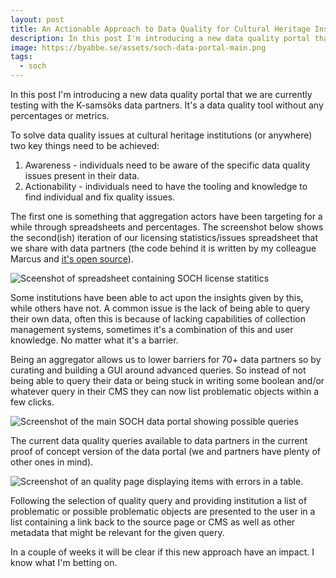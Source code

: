 ```yaml
---
layout: post
title: An Actionable Approach to Data Quality for Cultural Heritage Institutions
description: In this post I'm introducing a new data quality portal that we are currently testing with the K-samsöks data partners.
image: https://byabbe.se/assets/soch-data-portal-main.png
tags:
  - soch
---
```

In this post I'm introducing a new data quality portal that we are currently testing with the K-samsöks data partners. It's a data quality tool without any percentages or metrics.

To solve data quality issues at cultural heritage institutions (or anywhere) two key things need to be achieved:

1. Awareness - individuals need to be aware of the specific data quality issues present in their data.
2. Actionability - individuals need to have the tooling and knowledge to find individual and fix quality issues.

The first one is something that aggregation actors have been targeting for a while through spreadsheets and percentages. The screenshot below shows the second(ish) iteration of our licensing statistics/issues spreadsheet that we share with data partners (the code behind it is written by my colleague Marcus and [it's open source](https://github.com/riksantikvarieambetet/soch-license-stats)).

![Sceenshot of spreadsheet containing SOCH license statitics](https://byabbe.se/assets/soch-license-stats.png)

Some institutions have been able to act upon the insights given by this, while others have not. A common issue is the lack of being able to query their own data, often this is because of lacking capabilities of collection management systems, sometimes it's a combination of this and user knowledge. No matter what it's a barrier.

Being an aggregator allows us to lower barriers for 70+ data partners so by curating and building a GUI around advanced queries. So instead of not being able to query their data or being stuck in writing some boolean and/or whatever query in their CMS they can now list problematic objects within a few clicks.

![Screenshot of the main SOCH data portal showing possible queries](https://byabbe.se/assets/soch-data-portal-main.png)

The current data quality queries available to data partners in the current proof of concept version of the data portal (we and partners have plenty of other ones in mind).

![Screenshot of an quality page displaying items with errors in a table.](https://byabbe.se/assets/soch-data-portal-items.png)

Following the selection of quality query and providing institution a list of problematic or possible problematic objects are presented to the user in a list containing a link back to the source page or CMS as well as other metadata that might be relevant for the given query.

In a couple of weeks it will be clear if this new approach have an impact. I know what I'm betting on.
